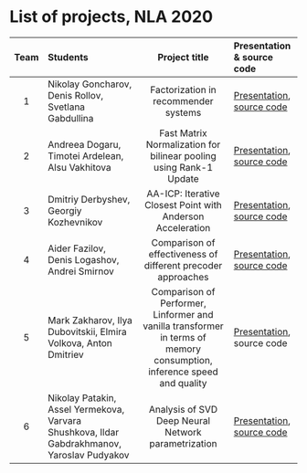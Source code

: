 # List of projects, NLA 2020

| Team | Students | Project title | Presentation & source code |
|:------:|:----------|:----------:|:----------|
| 1 | Nikolay Goncharov, Denis Rollov, Svetlana Gabdullina  | Factorization in recommender systems | [Presentation](./presentations/team_01.pdf), [source code](https://github.com/rollovd/RecommendationSystemsProject/) |
| 2 | Andreea Dogaru, Timotei Ardelean, Alsu Vakhitova | Fast Matrix Normalization for bilinear pooling using Rank-1 Update | [Presentation](./presentations/team_02.pdf), [source code](https://github.com/AndreeaDogaru/BCNN-RUN) |
| 3 | Dmitriy Derbyshev, Georgiy Kozhevnikov | AA-ICP: Iterative Closest Point with Anderson Acceleration | [Presentation](./presentations/team_03.pdf), [source code](https://github.com/Kirikus/nla2020_ICP_AA) |
| 4 | Aider Fazilov, Denis Logashov, Andrei Smirnov | Comparison of effectiveness of different precoder approaches | [Presentation](./presentations/team_04.pdf), [source code](https://github.com/chey-to-mozg/ADA_nla_project) |
| 5 | Mark Zakharov, Ilya Dubovitskii, Elmira Volkova, Anton Dmitriev | Comparison of Performer, Linformer and vanilla transformer in terms of memory consumption, inference speed and quality | [Presentation](./presentations/team_05.pdf), source code |
| 6 | Nikolay Patakin, Assel Yermekova, Varvara Shushkova, Ildar Gabdrakhmanov, Yaroslav Pudyakov | Analysis of SVD Deep Neural Network parametrization |  [Presentation](./presentations/team_06.pdf), [source code](https://github.com/npatakin/svd-norm-flows) |


